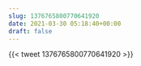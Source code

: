 ```yaml
---
slug: 1376765800770641920
date: 2021-03-30 05:18:40+00:00
draft: false
---
```


{{< tweet 1376765800770641920 >}}
